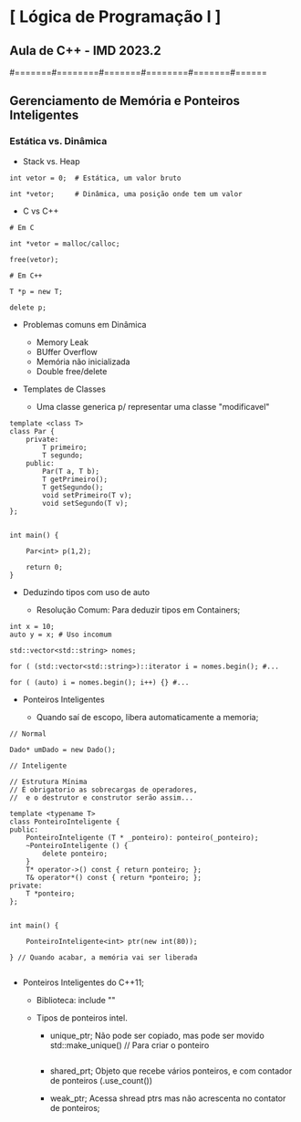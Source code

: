 # [ Lógica de Programação I ]

## Aula de C++ - IMD 2023.2


#=======#========#=======#========#=======#======

## Gerenciamento de Memória e Ponteiros Inteligentes

### Estática vs. Dinâmica

- Stack vs. Heap

```
int vetor = 0;  # Estática, um valor bruto

int *vetor;     # Dinâmica, uma posição onde tem um valor

```

- C vs C++

```
# Em C

int *vetor = malloc/calloc;

free(vetor);
```

```
# Em C++

T *p = new T;

delete p;
```

- Problemas comuns em Dinâmica
    - Memory Leak
    - BUffer Overflow
    - Memória não inicializada
    - Double free/delete


- Templates de Classes

    - Uma classe generica p/ representar uma classe "modificavel"

```
template <class T>
class Par {
    private:
        T primeiro;
        T segundo;
    public:
        Par(T a, T b);
        T getPrimeiro();
        T getSegundo();
        void setPrimeiro(T v);
        void setSegundo(T v); 
};


int main() {

    Par<int> p(1,2);

    return 0;
}

```
 

- Deduzindo tipos com uso de auto

    - Resolução Comum: Para deduzir tipos em Containers;

```
int x = 10;
auto y = x; # Uso incomum
```

```
std::vector<std::string> nomes;

for ( (std::vector<std::string>)::iterator i = nomes.begin(); #...

for ( (auto) i = nomes.begin(); i++) {} #...

```

- Ponteiros Inteligentes

    - Quando saí de escopo, libera automaticamente a memoria;

```
// Normal

Dado* umDado = new Dado();

// Inteligente

// Estrutura Mínima
// É obrigatorio as sobrecargas de operadores,
//  e o destrutor e construtor serão assim...

template <typename T>
class PonteiroInteligente {
public:    
    PonteiroInteligente (T * _ponteiro): ponteiro(_ponteiro);
    ~PonteiroInteligente () {
        delete ponteiro;
    }
    T* operator->() const { return ponteiro; };
    T& operator*() const { return *ponteiro; };
private:
    T *ponteiro; 
};


int main() {

    PonteiroInteligente<int> ptr(new int(80)); 

} // Quando acabar, a memória vai ser liberada


```

- Ponteiros Inteligentes do C++11;

    - Biblioteca: include "<memory>"

    - Tipos de ponteiros intel.

        - unique_ptr;
            Não pode ser copiado, mas pode ser movido 
            std::make_unique() // Para criar o ponteiro

            ```

            ```

        - shared_prt;
            Objeto que recebe vários ponteiros, 
                e com contador de ponteiros (.use_count())


        - weak_ptr;
            Acessa shread ptrs mas não acrescenta no contator de ponteiros;
